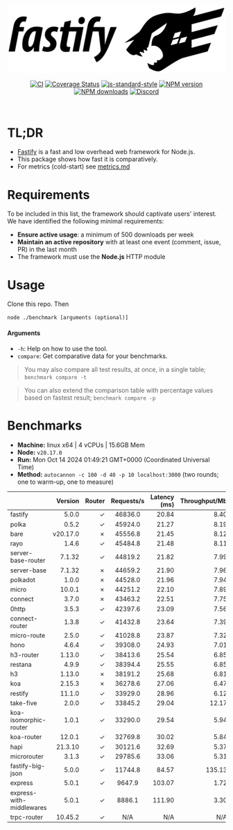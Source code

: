 <div align="center">
  <img src="https://github.com/fastify/graphics/raw/HEAD/fastify-landscape-outlined.svg" width="650" height="auto"/>
</div>

<div align="center">

[![CI](https://github.com/fastify/fastify/workflows/ci/badge.svg)](https://github.com/fastify/fastify/actions/workflows/ci.yml)
[![Coverage Status](https://coveralls.io/repos/github/fastify/fastify/badge.svg?branch=master)](https://coveralls.io/github/fastify/fastify?branch=master)
[![js-standard-style](https://img.shields.io/badge/code%20style-standard-brightgreen.svg?style=flat)](http://standardjs.com/)
[![NPM version](https://img.shields.io/npm/v/fastify.svg?style=flat)](https://www.npmjs.com/package/fastify)
[![NPM downloads](https://img.shields.io/npm/dm/fastify.svg?style=flat)](https://www.npmjs.com/package/fastify) [![Discord](https://img.shields.io/discord/725613461949906985)](https://discord.gg/fastify)

</div>
<br />

# TL;DR

* [Fastify](https://github.com/fastify/fastify) is a fast and low overhead web framework for Node.js.
* This package shows how fast it is comparatively.
* For metrics (cold-start) see [metrics.md](./METRICS.md)

# Requirements

To be included in this list, the framework should captivate users' interest. We have identified the following minimal requirements:
- **Ensure active usage**: a minimum of 500 downloads per week
- **Maintain an active repository** with at least one event (comment, issue, PR) in the last month
- The framework must use the **Node.js** HTTP module

# Usage

Clone this repo. Then 

```
node ./benchmark [arguments (optional)]
```

#### Arguments

* `-h`: Help on how to use the tool.
* `compare`: Get comparative data for your benchmarks.

> You may also compare all test results, at once, in a single table; `benchmark compare -t`

> You can also extend the comparison table with percentage values based on fastest result; `benchmark compare -p`
# Benchmarks

* __Machine:__ linux x64 | 4 vCPUs | 15.6GB Mem
* __Node:__ `v20.17.0`
* __Run:__ Mon Oct 14 2024 01:49:21 GMT+0000 (Coordinated Universal Time)
* __Method:__ `autocannon -c 100 -d 40 -p 10 localhost:3000` (two rounds; one to warm-up, one to measure)

|                          | Version  | Router | Requests/s | Latency (ms) | Throughput/Mb |
| :--                      | --:      | --:    | :-:        | --:          | --:           |
| fastify                  | 5.0.0    | ✓      | 46836.0    | 20.84        | 8.40          |
| polka                    | 0.5.2    | ✓      | 45924.0    | 21.27        | 8.19          |
| bare                     | v20.17.0 | ✗      | 45556.8    | 21.45        | 8.12          |
| rayo                     | 1.4.6    | ✓      | 45484.8    | 21.48        | 8.11          |
| server-base-router       | 7.1.32   | ✓      | 44819.2    | 21.82        | 7.99          |
| server-base              | 7.1.32   | ✗      | 44659.2    | 21.90        | 7.96          |
| polkadot                 | 1.0.0    | ✗      | 44528.0    | 21.96        | 7.94          |
| micro                    | 10.0.1   | ✗      | 44251.2    | 22.10        | 7.89          |
| connect                  | 3.7.0    | ✗      | 43463.2    | 22.51        | 7.75          |
| 0http                    | 3.5.3    | ✓      | 42397.6    | 23.09        | 7.56          |
| connect-router           | 1.3.8    | ✓      | 41432.8    | 23.64        | 7.39          |
| micro-route              | 2.5.0    | ✓      | 41028.8    | 23.87        | 7.32          |
| hono                     | 4.6.4    | ✓      | 39308.0    | 24.93        | 7.01          |
| h3-router                | 1.13.0   | ✓      | 38413.6    | 25.54        | 6.85          |
| restana                  | 4.9.9    | ✓      | 38394.4    | 25.55        | 6.85          |
| h3                       | 1.13.0   | ✗      | 38191.2    | 25.68        | 6.81          |
| koa                      | 2.15.3   | ✗      | 36278.6    | 27.06        | 6.47          |
| restify                  | 11.1.0   | ✓      | 33929.0    | 28.96        | 6.12          |
| take-five                | 2.0.0    | ✓      | 33845.2    | 29.04        | 12.17         |
| koa-isomorphic-router    | 1.0.1    | ✓      | 33290.0    | 29.54        | 5.94          |
| koa-router               | 12.0.1   | ✓      | 32769.8    | 30.02        | 5.84          |
| hapi                     | 21.3.10  | ✓      | 30121.6    | 32.69        | 5.37          |
| microrouter              | 3.1.3    | ✓      | 29785.6    | 33.06        | 5.31          |
| fastify-big-json         | 5.0.0    | ✓      | 11744.8    | 84.57        | 135.13        |
| express                  | 5.0.1    | ✓      | 9647.9     | 103.07       | 1.72          |
| express-with-middlewares | 5.0.1    | ✓      | 8886.1     | 111.90       | 3.30          |
| trpc-router              | 10.45.2  | ✓      | N/A        | N/A          | N/A           |
